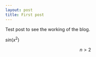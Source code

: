 ```yaml
---
layout: post
title: First post
---
```


Test post to see the working of the blog.

$sin(x^2)$

$$n > 2$$
